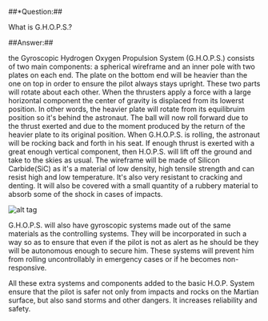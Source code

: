 ##*Question:##

What is G.H.O.P.S.?

##Answer:##

the Gyroscopic Hydrogen Oxygen Propulsion System (G.H.O.P.S.) consists of two main components: a spherical wireframe and an inner pole with two plates on each end. The plate on the bottom end will be heavier than the one on top in order to ensure the pilot always stays upright. These two parts will rotate about each other. When the thrusters apply a force with a large horizontal component the center of gravity is displaced from its lowerst position. In other words, the heavier plate will rotate from its equilibruim position so it's behind the astronaut. The ball will now roll forward due to the thrust exerted and due to the moment produced by the return of the heavier plate to its original position. When G.H.O.P.S. is rolling, the astronaut will be rocking back and forth in his seat. If enough thrust is exerted with a great enough vertical component, then H.O.P.S. will lift off the ground and take to the skies as usual. The wireframe will be made of Silicon Carbide(SiC) as it's a material of low density, high tensile strength and can resist high and low temperature. It's also very resistant to cracking and denting. It will also be covered with a small quantity of a rubbery material to absorb some of the shock in cases of impacts. 

![alt tag](http://i.imgur.com/IG2RARJ.jpg)

G.H.O.P.S. will also have gyroscopic systems made out of the same materials as the controlling systems. They will be incorporated in such a way so as to ensure that even if the pilot is not as alert as he should be they will be autonomous enough to secure him. These systems will prevent him from rolling uncontrollably in emergency cases or if he becomes non-responsive.

All these extra systems and components added to the basic H.O.P. System ensure that the pilot is safer not only from impacts and rocks on the Martian surface, but also sand storms and other dangers. It increases reliability and safety.

